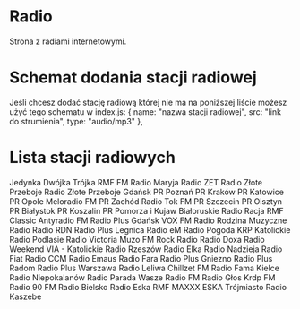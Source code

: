 # Radio
Strona z radiami internetowymi.

# Schemat dodania stacji radiowej
Jeśli chcesz dodać stację radiową której nie ma na poniższej liście możesz użyć tego schematu w index.js:
{
        name: "nazwa stacji radiowej",
        src: "link do strumienia",
        type: "audio/mp3"
    },

# Lista stacji radiowych

Jedynka
Dwójka
Trójka
RMF FM
Radio Maryja
Radio ZET
Radio Złote Przeboje
Radio Złote Przeboje Gdańsk
PR Poznań
PR Kraków
PR Katowice
PR Opole
Meloradio FM
PR Zachód
Radio Tok FM
PR Szczecin
PR Olsztyn
PR Białystok
PR Koszalin
PR Pomorza i Kujaw
Białoruskie Radio Racja
RMF Classic
Antyradio FM
Radio Plus Gdańsk
VOX FM
Radio Rodzina
Muzyczne Radio
Radio RDN
Radio Plus Legnica
Radio eM
Radio Pogoda
KRP Katolickie Radio Podlasie
Radio Victoria
Muzo FM
Rock Radio
Radio Doxa
Radio Weekend
VIA - Katolickie Radio Rzeszów
Radio Elka
Radio Nadzieja
Radio Fiat
Radio CCM
Radio Emaus
Radio Fara
Radio Plus Gniezno
Radio Plus Radom
Radio Plus Warszawa
Radio Leliwa
Chillzet FM
Radio Fama Kielce
Radio Niepokalanów
Radio Parada
Wasze Radio FM
Radio Głos
Krdp FM
Radio 90 FM
Radio Bielsko
Radio Eska
RMF MAXXX
ESKA Trójmiasto
Radio Kaszebe